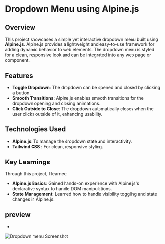 # Dropdown Menu using Alpine.js

## Overview
This project showcases a simple yet interactive dropdown menu built using **Alpine.js**. Alpine.js provides a lightweight and easy-to-use framework for adding dynamic behavior to web elements. The dropdown menu is styled for a clean, responsive look and can be integrated into any web page or component.

## Features
- **Toggle Dropdown**: The dropdown can be opened and closed by clicking a button.
- **Smooth Transitions**: Alpine.js enables smooth transitions for the dropdown opening and closing animations.
- **Click Outside to Close**: The dropdown automatically closes when the user clicks outside of it, enhancing usability.
  
## Technologies Used
- **Alpine.js**: To manage the dropdown state and interactivity.
- **Tailwind CSS** : For clean, responsive styling.
  
## Key Learnings
Through this project, I learned:
- **Alpine.js Basics**: Gained hands-on experience with Alpine.js's declarative syntax to handle DOM manipulations.
- **State Management**: Learned how to handle visibility toggling and state changes in Alpine.js.

## preview
- 

![ Dropdown menu Screenshot](https://github.com/Bilalben23/dropdown_menu_using_Alpine.js/assets/129977156/6f41ff4f-b74a-49d6-a02a-273ea5541551)
